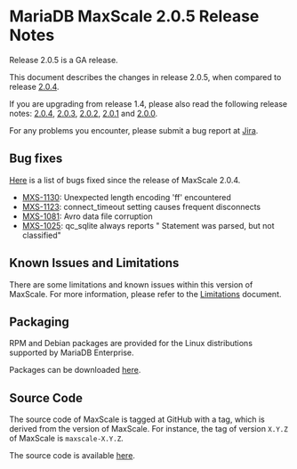 # MariaDB MaxScale 2.0.5 Release Notes

Release 2.0.5 is a GA release.

This document describes the changes in release 2.0.5, when compared to
release [2.0.4](MaxScale-2.0.4-Release-Notes.md).

If you are upgrading from release 1.4, please also read the following
release notes:
[2.0.4](./MaxScale-2.0.4-Release-Notes.md),
[2.0.3](./MaxScale-2.0.3-Release-Notes.md),
[2.0.2](./MaxScale-2.0.2-Release-Notes.md),
[2.0.1](./MaxScale-2.0.1-Release-Notes.md) and
[2.0.0](./MaxScale-2.0.0-Release-Notes.md).

For any problems you encounter, please submit a bug report at
[Jira](https://jira.mariadb.org).

## Bug fixes

[Here](https://jira.mariadb.org/issues/?jql=project%20%3D%20MXS%20AND%20issuetype%20%3D%20Bug%20AND%20status%20%3D%20Closed%20AND%20fixVersion%20%3D%202.0.5)
is a list of bugs fixed since the release of MaxScale 2.0.4.

* [MXS-1130](https://jira.mariadb.org/browse/MXS-1130): Unexpected length encoding 'ff' encountered
* [MXS-1123](https://jira.mariadb.org/browse/MXS-1123): connect_timeout setting causes frequent disconnects
* [MXS-1081](https://jira.mariadb.org/browse/MXS-1081): Avro data file corruption
* [MXS-1025](https://jira.mariadb.org/browse/MXS-1025): qc_sqlite always reports " Statement was parsed, but not classified"

## Known Issues and Limitations

There are some limitations and known issues within this version of MaxScale.
For more information, please refer to the [Limitations](../About/Limitations.md) document.

## Packaging

RPM and Debian packages are provided for the Linux distributions supported
by MariaDB Enterprise.

Packages can be downloaded [here](https://mariadb.com/resources/downloads).

## Source Code

The source code of MaxScale is tagged at GitHub with a tag, which is derived
from the version of MaxScale. For instance, the tag of version `X.Y.Z` of MaxScale
is `maxscale-X.Y.Z`.

The source code is available [here](https://github.com/mariadb-corporation/MaxScale).
